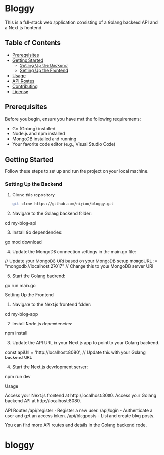 # Bloggy

This is a full-stack web application consisting of a Golang backend API and a Next.js frontend.

## Table of Contents

- [Prerequisites](#prerequisites)
- [Getting Started](#getting-started)
  - [Setting Up the Backend](#setting-up-the-backend)
  - [Setting Up the Frontend](#setting-up-the-frontend)
- [Usage](#usage)
- [API Routes](#api-routes)
- [Contributing](#contributing)
- [License](#license)

## Prerequisites

Before you begin, ensure you have met the following requirements: 

- Go (Golang) installed
- Node.js and npm installed
- MongoDB installed and running
- Your favorite code editor (e.g., Visual Studio Code)

## Getting Started

Follow these steps to set up and run the project on your local machine.

### Setting Up the Backend

1. Clone this repository:

   ```bash
   git clone https://github.com/niyioo/bloggy.git

2. Navigate to the Golang backend folder:

cd my-blog-api

3. Install Go dependencies:

go mod download

4. Update the MongoDB connection settings in the main.go file:

// Update your MongoDB URI based on your MongoDB setup
mongoURL := "mongodb://localhost:27017" // Change this to your MongoDB server URI

5. Start the Golang backend:

go run main.go


Setting Up the Frontend

1. Navigate to the Next.js frontend folder:

cd my-blog-app

2. Install Node.js dependencies:

npm install

3. Update the API URL in your Next.js app to point to your Golang backend.

const apiUrl = 'http://localhost:8080'; // Update this with your Golang backend URL

4. Start the Next.js development server:

npm run dev


Usage

Access your Next.js frontend at http://localhost:3000.
Access your Golang backend API at http://localhost:8080.

API Routes
/api/register - Register a new user.
/api/login - Authenticate a user and get an access token.
/api/blogposts - List and create blog posts.

You can find more API routes and details in the Golang backend code.
# bloggy
